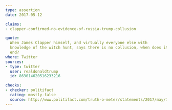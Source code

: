 ```yaml
---
type: assertion
date: 2017-05-12

claims:
- clapper-confirmed-no-evidence-of-russia-trump-collusion

quote:
  When James Clapper himself, and virtually everyone else with
  knowledge of the witch hunt, says there is no collusion, when does it
  end?
where: Twitter
sources:
- type: twitter
  user: realdonaldtrump
  id: 863014620516233216

checks:
- checker: politifact
  rating: mostly-false
  source: http://www.politifact.com/truth-o-meter/statements/2017/may/12/donald-trump/trumps-mostly-false-claim-clapper-said-no-collusio/
---
```

